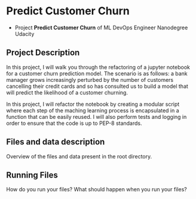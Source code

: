 # Predict Customer Churn

- Project **Predict Customer Churn** of ML DevOps Engineer Nanodegree Udacity

## Project Description
In this project, I will walk you through the refactoring of a jupyter notebook for a customer churn prediction model. The scenario is as follows: a bank manager grows increasingly perturbed by the number of customers cancelling their credit cards and so has consulted us to build a model that will predict the likelihood of a customer churning.

In this project, I will refactor the notebook by creating a modular script where each step of the maching learning process is encapsulated in a function that can be easily reused. I will also perform tests and logging in order to ensure that the code is up to PEP-8 standards.

## Files and data description
Overview of the files and data present in the root directory. 

## Running Files
How do you run your files? What should happen when you run your files?



